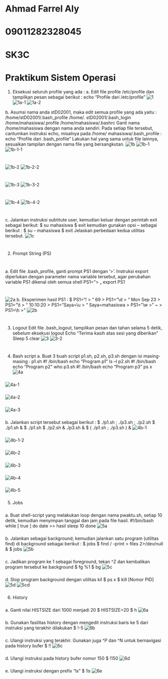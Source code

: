 # Ahmad Farrel Aly
# 09011282328045
# SK3C
# Praktikum Sistem Operasi

1. Eksekusi seluruh profile yang ada :
a. Edit file profile /etc/profile dan tampilkan pesan sebagai berikut : echo “Profile dari /etc/profile” 
 ![1](./Tugas6/1.png)  ![1a-1](./Tugas6/1a-1.png)  ![1a-2](./Tugas6/1a-2.png)

b. Asumsi nama anda stD02001, maka edit semua profile yang ada yaitu :
/home/stD02001/.bash_profile
/home/. stD02001/.bash_login
/home/mahasiswa/.profile
/home/mahasiswa/.bashrc
Ganti nama /home/mahasiswa dengan nama anda sendiri. Pada setiap file tersebut, cantumkan instruksi echo, misalnya pada /home/ mahasiswa/.bash_profile : echo “Profile dari .bash_profile” Lakukan hal yang sama untuk file lainnya, sesuaikan tampilan dengan nama file yang bersangkutan. ![1b](./Tugas6/1b.png) ![1b-1](./Tugas6/1b-1.png)  ![1b-1-1](./Tugas6/1b-1-1.png)
# ############
![1b-2](./Tugas6/1b-2.png)  ![1b-2-2](./Tugas6/1b-2-2.png)
# ############
![1b-3](./Tugas6/1b-3.png)  ![1b-3-2](./Tugas6/1b-3-2.png)
# ############
![1b-4](./Tugas6/1b-4.png)  ![1b-4-2](./Tugas6/1b-4-2.png)
# ############
c. Jalankan instruksi subtitute user, kemudian keluar dengan perintah exit sebagai berikut:
$ su mahasiswa
$ exit
kemudian gunakan opsi – sebagai berikut :
$ su – mahasiswa
$ exit
Jelaskan perbedaan kedua utilitas tersebut. ![1c](./Tugas6/1c.png)
# ############
2. Prompt String (PS) 
# ############
a. Edit file .bash_profile, ganti prompt PS1 dengan ‘>’. Instruksi export diperlukan dengan
parameter nama variable tersebut, agar perubahan variable PS1 dikenal oleh semua shell
PS1=‟> „
export PS1
# ############
![2a](./Tugas6/2a.png)
b. Eksperimen hasil PS1 : $ PS1=“\! > “
69 > PS1=”\d > “
Mon Sep 23 > PS1=”\t > “
10:10:20 > PS1=”Saya=\u > “
Saya=mahasiswa > PS1=”\w >”
~ > PS1=\h >” ![2b](./Tugas6/2b.png)
# ############
3. Logout
Edit file .bash_logout, tampilkan pesan dan tahan selama 5 detik, sebelum eksekusi logout
Echo “Terima kasih atas sesi yang diberikan”
Sleep 5
clear ![3](./Tugas6/3.png)
![3-2](./Tugas6/3-2.png)
# #############
4. Bash script
a. Buat 3 buah script p1.sh, p2.sh, p3.sh dengan isi masing-masing :
p1.sh
#! /bin/bash
echo “Program p1”
ls –l
p2.sh
#! /bin/bash
echo “Program p2”
who
p3.sh
#! /bin/bash
echo “Program p3”
ps x
![4a](./Tugas6/4a.png)
###
![4a-1](./Tugas6/4a-1.png)
###
![4a-2](./Tugas6/4a-2.png)
###
![4a-3](./Tugas6/4a-3.png)
###
b. Jalankan script tersebut sebagai berikut :
$ ./p1.sh ; ./p3.sh ; ./p2.sh
$ ./p1.sh &
$ ./p1.sh $ ./p2.sh & ./p3.sh &
$ ( ./p1.sh ; ./p3.sh ) & 
![4b-1](./Tugas6/4b-1.png)
###
![4b-1-2](./Tugas6/4b-1-2.png)
###
![4b-2](./Tugas6/4b-2.png)
###
![4b-3](./Tugas6/4b-3.png)
###
![4b-4](./Tugas6/4b-4.png)
###
![4b-5](./Tugas6/4b-5.png)
###
5. Jobs
### 
a. Buat shell-script yang melakukan loop dengan nama pwaktu.sh, setiap 10 detik, kemudian menyimpan tanggal dan jam pada file hasil. #!/bin/bash
while [ true ]
do
date >> hasil
sleep 10
done 
![5a](./Tugas6/5a.png)
###
b. Jalankan sebagai background; kemudian jalankan satu program (utilitas find) di background
sebagai berikut :
$ jobs
$ find / -print > files 2>/dev/null &
$ jobs
![5b](./Tugas6/5b.png)
###
c. Jadikan program ke 1 sebagai foreground, tekan ^Z dan kembalikan program tersebut ke
background
$ fg %1
$ bg
![5c](./Tugas6/5c.png)
###
d. Stop program background dengan utilitas kil
$ ps x
$ kill [Nomor PID] 
![5d](./Tugas6/5d.png)
![5cd](./Tugas6/5cd.png)
###
6. History
###
a. Ganti nilai HISTSIZE dari 1000 menjadi 20
$ HISTSIZE=20
$ h
![6a](./Tugas6/6a.png)
###
b. Gunakan fasilitas history dengan mengedit instruksi baris ke 5 dari instruksi yang terakhir
dilakukan
$ !-5
![6b](./Tugas6/6b.png)
###
c. Ulangi instruksi yang terakhir. Gunakan juga ^P dan ^N untuk bernavigasi pada history bufer
$ !! 
![6c](./Tugas6/6c.png)
###
d. Ulangi instruksi pada history bufer nomor 150
$ !150
![6d](./Tugas6/6d.png)
###
e. Ulangi instruksi dengan prefix “ls”
$ !ls
![6e](./Tugas6/6e.png)
